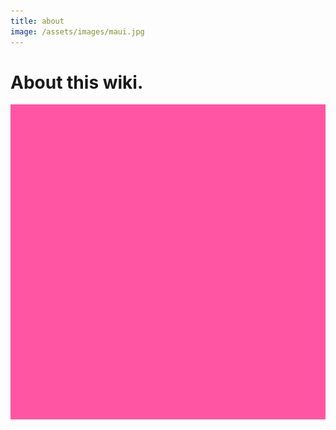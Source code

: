 ```yaml
---
title: about
image: /assets/images/maui.jpg
---
```




# About this wiki.



![maui pink](/assets/images/maui.jpg)